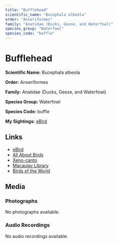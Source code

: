 ```yaml
---
title: "Bufflehead"
scientific_name: "Bucephala albeola"
order: "Anseriformes"
family: "Anatidae (Ducks, Geese, and Waterfowl)"
species_group: "Waterfowl"
species_code: "buffle"
---
```


# Bufflehead

**Scientific Name:** Bucephala albeola

**Order:** Anseriformes

**Family:** Anatidae (Ducks, Geese, and Waterfowl)

**Species Group:** Waterfowl

**Species Code:** buffle

**My Sightings:** [eBird](https://ebird.org/lifelist?r=world&time=life&spp=buffle)

## Links
* [eBird](https://ebird.org/species/buffle) 
* [All About Birds](https://www.allaboutbirds.org/guide/buffle) 
* [Xeno-canto](https://www.xeno-canto.org/species/buffle) 
* [Macaulay Library](https://search.macaulaylibrary.org/catalog?taxonCode=buffle&sort=rating_rank_desc)
* [Birds of the World](https://birdsoftheworld.org/bow/species/buffle)

## Media
### Photographs
No photographs available.

### Audio Recordings
No audio recordings available.
